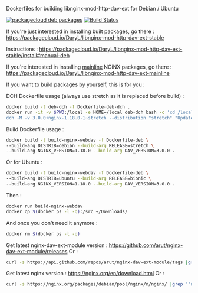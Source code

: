 
Dockerfiles for building libnginx-mod-http-dav-ext for Debian / Ubuntu

[![packagecloud deb packages](https://img.shields.io/badge/deb-packagecloud.io-844fec.svg)](https://packagecloud.io/DaryL/libnginx-mod-http-dav-ext-stable) [![Build Status](https://travis-ci.org/darylounet/libnginx-mod-http-dav-ext.svg?branch=stable)](https://travis-ci.org/darylounet/libnginx-mod-http-dav-ext)

If you're just interested in installing built packages, go there :
https://packagecloud.io/DaryL/libnginx-mod-http-dav-ext-stable

Instructions : https://packagecloud.io/DaryL/libnginx-mod-http-dav-ext-stable/install#manual-deb

If you're interested in installing [mainline](https://packagecloud.io/DaryL/libnginx-mod-http-dav-ext-mainline) NGiNX packages, go there :
https://packagecloud.io/DaryL/libnginx-mod-http-dav-ext-mainline

If you want to build packages by yourself, this is for you :

DCH Dockerfile usage (always use stretch as it is replaced before build) :

```bash
docker build -t deb-dch -f Dockerfile-deb-dch .
docker run -it -v $PWD:/local -e HOME=/local deb-dch bash -c 'cd /local && \
dch -M -v 3.0.0+nginx-1.18.0-1~stretch --distribution "stretch" "Updated upstream."'
```

Build Dockerfile usage :

```bash
docker build -t build-nginx-webdav -f Dockerfile-deb \
--build-arg DISTRIB=debian --build-arg RELEASE=stretch \
--build-arg NGINX_VERSION=1.18.0 --build-arg DAV_VERSION=3.0.0 .
```

Or for Ubuntu :
```bash
docker build -t build-nginx-webdav -f Dockerfile-deb \
--build-arg DISTRIB=ubuntu --build-arg RELEASE=bionic \
--build-arg NGINX_VERSION=1.18.0 --build-arg DAV_VERSION=3.0.0 .
```

Then :
```bash
docker run build-nginx-webdav
docker cp $(docker ps -l -q):/src ~/Downloads/
```

And once you don't need it anymore :
```bash
docker rm $(docker ps -l -q)
```

Get latest nginx-dav-ext-module version : https://github.com/arut/nginx-dav-ext-module/releases
Or :
```bash
curl -s https://api.github.com/repos/arut/nginx-dav-ext-module/tags |grep "name" |head -1 |sed -n "s/^.*v\(.*\)\".*$/\1/p"
```

Get latest nginx version : https://nginx.org/en/download.html
Or :
```bash
curl -s https://nginx.org/packages/debian/pool/nginx/n/nginx/ |grep '"nginx_' | sed -n "s/^.*\">nginx_\(.*\)\~.*$/\1/p" |sort -Vr |head -1| cut -d'-' -f1
```
